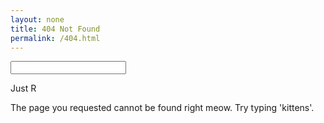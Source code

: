 ```yaml
---
layout: none
title: 404 Not Found
permalink: /404.html
---
```

<html>
	<head>
<style>
  @import "bourbon";

$green: #1ff042;

@include keyframes(cursor-blink) {
	0% {
		opacity: 0;
	}
	50% {
		opacity: 1;
	}
	100% {
		opacity: 0;
	}
}

body{
  background-color: black;
}

.four-oh-four{
	position: relative;
	top: 0;
	left: 0;
	min-height: 100vh;
	min-width: 100vw;
	z-index: 2;
	background-color: black;
	transition: opacity 300ms ease-out;
	background-position: center center;
	background-repeat: no-repeat;
	.dJAX_internal{
		opacity: 0.0;
	}

	form, input{
		position: fixed;
		top: 0;
		left: 0;
		opacity: 0;
		background-color: black;
	}
}

.terminal{
	position: relative;
	padding: 4rem;

	.prompt{
		color: $green;
		display: block;
		font-family: 'AndaleMono', monospace;
		font-weight: bold;
		text-transform: uppercase;
		font-size: 0.9em;
		letter-spacing: 0.15em;
		white-space: pre-wrap;
		text-shadow: 0 0 2px rgba($green,0.75);
		line-height: 1;
		margin-bottom: 0.75em;

		&:before {
			content: '> ';
			display: inline-block;
		}
	}

	.new-output{
		display: inline-block;
		&:after {
			display: inline-block;
			vertical-align: -0.15em;
			width: 0.75em;
			height: 1em;
			margin-left: 5px;
			background: $green;
			box-shadow: 1px 1px 1px rgba($green,0.65), -1px -1px 1px rgba($green,0.65), 1px -1px 1px rgba($green,0.65), -1px 1px 1px rgba($green,0.65);
			@include animation(cursor-blink 1.25s steps(1) infinite);
			content: '';
		}
	}
}

.kittens{
	p{
		letter-spacing: 0;
		opacity: 0;
		line-height: 1rem;
	}
}

.kitten-gif{
	margin: 20px;
	max-width: 300px;
}

.four-oh-four-form{
	opacity: 0;
  position: fixed;
  top: 0;
  left: 0;
}
</style>
</head>
<body>

<div class="container">
  <form class="four-oh-four-form">
    <input type="text" class="404-input">
  </form>

  <div class="terminal">
    <p class="prompt">Just R</p>
      <p class="prompt">The page you requested cannot be found right meow. Try typing 'kittens'.</p>
      <p class="prompt output new-output"></p>
  </div>
</div>

<script>
  var inputReady = true;
var input = $('.404-input');
input.focus();
$('.container').on('click', function(e){
  input.focus();
});

input.on('keyup', function(e){
  $('.new-output').text(input.val());
  // console.log(inputReady);
});
</body>
</html>

$('.four-oh-four-form').on('submit', function(e){
  e.preventDefault();
  var val = $(this).children($('.404-input')).val().toLowerCase();
  var href;

	 if (val === 'kittens'){
    showKittens();
  }else {
    resetForm();
  }
});

function resetForm(withKittens){
  var message = "Sorry that command is not recognized."
  var input = $('.404-input');

  if (withKittens){
    $('.kittens').removeClass('kittens');
    message = "Huzzzzzah Kittehs!"
  }

  $('.new-output').removeClass('new-output');
  input.val('');
  $('.terminal').append('<p class="prompt">' + message + '</p><p class="prompt output new-output"></p>');

  $('.new-output').velocity(
    'scroll'
  ), {duration: 100}
}

	function showKittens(){
		$('.terminal').append("<div class='kittens'>"+
								 "<p class='prompt'>	                             ,----,         ,----,                                          ,---,</p>" +
								 "<p class='prompt'>       ,--.                ,/   .`|       ,/   .`|                     ,--.              ,`--.' |</p>" +
								 "<p class='prompt'>   ,--/  /|    ,---,     ,`   .'  :     ,`   .'  :     ,---,.        ,--.'|   .--.--.    |   :  :</p>" +
								 "<p class='prompt'>,---,': / ' ,`--.' |   ;    ;     /   ;    ;     /   ,'  .' |    ,--,:  : |  /  /    '.  '   '  ;</p>" +
								 "<p class='prompt'>:   : '/ /  |   :  : .'___,/    ,'  .'___,/    ,'  ,---.'   | ,`--.'`|  ' : |  :  /`. /  |   |  |</p>" +
								 "<p class='prompt'>|   '   ,   :   |  ' |    :     |   |    :     |   |   |   .' |   :  :  | | ;  |  |--`   '   :  ;</p>" +
								 "<p class='prompt'>'   |  /    |   :  | ;    |.';  ;   ;    |.';  ;   :   :  |-, :   |   \\ | : |  :  ;_     |   |  '</p>" +
								 "<p class='prompt'>|   ;  ;    '   '  ; `----'  |  |   `----'  |  |   :   |  ;/| |   : '  '; |  \\  \\    `.  '   :  |</p>" +
								 "<p class='prompt'>:   '   \\   |   |  |     '   :  ;       '   :  ;   |   :   .' '   ' ;.    ;   `----.   \\ ;   |  ;</p>" +
								 "<p class='prompt'>'   : |.  \\ |   |  '     '   :  |       '   :  |   '   :  ;/| '   : |  ; .'  /  /`--'  /  `--..`;  </p>" +
								 "<p class='prompt'>|   | '_\\.' '   :  |     ;   |.'        ;   |.'    |   |    \\ |   | '`--'   '--'.     /  .--,_   </p>" +
								 "<p class='prompt'>'   : |     ;   |.'      '---'          '---'      |   :   .' '   : |         `--'---'   |    |`.  </p>" +
								 "<p class='prompt'>;   |,'     '---'                                  |   | ,'   ;   |.'                    `-- -`, ; </p>" +
								 "<p class='prompt'>'---'                                              `----'     '---'                        '---`'</p>" +
								 "<p class='prompt'>                                                              </p></div>");

		
		var lines = $('.kittens p');
		$.each(lines, function(index, line){
			setTimeout(function(){
				$(line).css({
					"opacity": 1
				});

				textEffect($(line))
			}, index * 100);
		});

		$('.new-output').velocity(
			'scroll'
		), {duration: 100}

		setTimeout(function(){
			var gif;

			$.get('http://api.giphy.com/v1/gifs/random?api_key=dc6zaTOxFJmzC&tag=kittens', function(result){
				gif = result.data.image_url;
				$('.terminal').append('<img class="kitten-gif" src="' + gif + '"">');
				resetForm(true);
			});
		}, (lines.length * 100) + 1000);
	}

	function textEffect(line){
		var alpha = [';', '.', ',', ':', ';', '~', '`'];
		var animationSpeed = 10;
		var index = 0;
		var string = line.text();
		var splitString = string.split("");
		var copyString = splitString.slice(0);

		var emptyString = copyString.map(function(el){
		    return [alpha[Math.floor(Math.random() * (alpha.length))], index++];
		})

		emptyString = shuffle(emptyString);

		$.each(copyString, function(i, el){
		    var newChar = emptyString[i];
		    toUnderscore(copyString, line, newChar);

		    setTimeout(function(){
		      fromUnderscore(copyString, splitString, newChar, line);
		    },i * animationSpeed);
		  })
	}

	function toUnderscore(copyString, line, newChar){
		copyString[newChar[1]] = newChar[0];
		line.text(copyString.join(''));
	}

	function fromUnderscore(copyString, splitString, newChar, line){
		copyString[newChar[1]] = splitString[newChar[1]];
		line.text(copyString.join(""));
	}


	function shuffle(o){
	    for(var j, x, i = o.length; i; j = Math.floor(Math.random() * i), x = o[--i], o[i] = o[j], o[j] = x);
	    return o;
	};
  </script>
  <script src="https://cdnjs.cloudflare.com/ajax/libs/jquery/2.1.3/jquery.min.js"></script>
   <script src="https://cdnjs.cloudflare.com/ajax/libs/velocity/1.2.2/velocity.min.js"></script>
